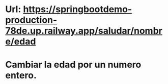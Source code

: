 # Url: https://springbootdemo-production-78de.up.railway.app/saludar/nombre/edad
# Cambiar la edad por un numero entero.
